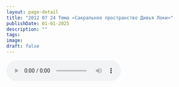 ```yaml
---
layout: page-detail
title: "2012 07 24 Тема «Сакральное пространство Дивья Локи»"
publishDate: 01-01-2025
description: ""
tags:
image:
draft: false
---
```


<audio title=" - 2012 07 24 Тема «Сакральное пространство Дивья Локи».mp3" src="/upload/iblock/290/290128e06243f4a54e7c406acab330d2.mp3" controls=""></audio>

  
